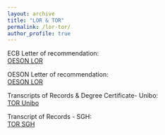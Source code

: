 ```yaml
---
layout: archive
title: "LOR & TOR"
permalink: /lor-tor/
author_profile: true
---
```


ECB Letter of recommendation:  
[OESON LOR](/files/ECB_LetterOfReference_GC.pdf)

OESON Letter of recommendation:  
[OESON LOR](/files/GC-OESON-LOR.pdf)

Transcripts of Records & Degree Certificate- Unibo:  
[TOR Unibo](/files/TOR-with-graduation-mark.pdf)

Transcript of Records - SGH:  
[TOR SGH](/files/Final-Transcript-of-Records-SGH.pdf)
